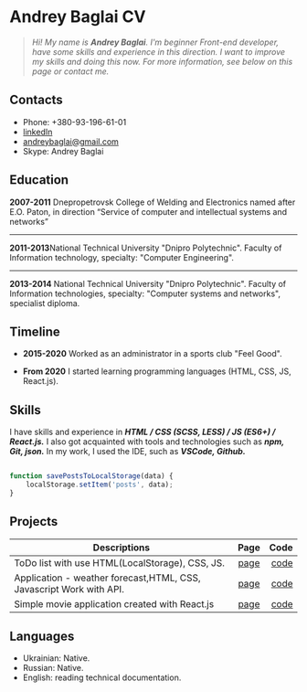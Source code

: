 # Andrey Baglai CV

> _Hi! My name is **Andrey Baglai**.
> I'm beginner Front-end developer, have
> some skills and experience in this direction.
> I want to improve my skills and doing
> this now.
> For more information, see below on this page or contact me._

## Contacts

- Phone: +380-93-196-61-01
- [linkedIn](https://www.linkedin.com/in/andrey-baglai-049672153/)
- andreybaglai@gmail.com
- Skype: Andrey Baglai

## Education

**2007-2011** Dnepropetrovsk College of Welding and Electronics named
after E.O. Paton, in direction “Service of computer and intellectual systems and
networks”

---

**2011-2013**National Technical University "Dnipro Polytechnic". Faculty
of Information technology, specialty: "Computer Engineering".

---

**2013-2014** National Technical University "Dnipro Polytechnic". Faculty
of Information technologies, specialty: "Computer systems and networks", specialist diploma.

## Timeline

- **2015-2020** Worked as an administrator in a sports club "Feel Good".

- **From 2020** I started learning programming languages (HTML, CSS, JS,
  React.js).

## Skills

I have skills and experience in
**_HTML / CSS (SCSS, LESS) / JS (ES6+) / React.js._** I also got acquainted
with tools and technologies such as **_npm, Git, json._** In my work, I used the IDE, such as **_VSCode, Github._**

```JavaScript

function savePostsToLocalStorage(data) {
    localStorage.setItem('posts', data);
}
```

## Projects

| Descriptions                                                        |                         Page                          |                                                     Code |
| ------------------------------------------------------------------- | :---------------------------------------------------: | -------------------------------------------------------: |
| ToDo list with use HTML(LocalStorage), CSS, JS.                     |   [page](https://andreybaglai.github.io/ListTasks/)   |        [code](https://github.com/AndreyBaglai/ListTasks) |
| Application - weather forecast,HTML, CSS, Javascript Work with API. | [page](https://andreybaglai.github.io/fancy-weather/) | [code](https://andreybaglai.github.io/react-movies-app/) |
| Simple movie application created with React.js                      | [page](https://andreybaglai.github.io/fancy-weather/) | [code](https://github.com/AndreyBaglai/react-movies-app) |

## Languages

- Ukrainian: Native.
- Russian: Native.
- English: reading technical documentation.
